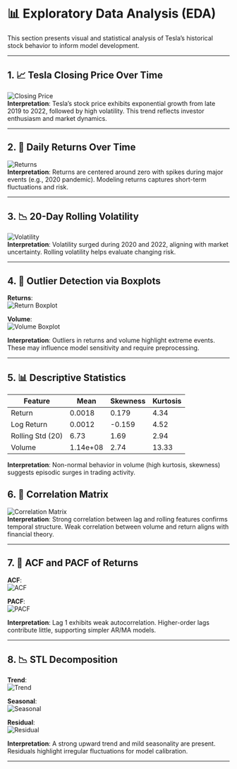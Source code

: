 # 📊 Exploratory Data Analysis (EDA)

This section presents visual and statistical analysis of Tesla’s historical stock behavior to inform model development.

---

## 1. 📈 Tesla Closing Price Over Time
![Closing Price](figures/eda_closing_price.png)  
**Interpretation**: Tesla’s stock price exhibits exponential growth from late 2019 to 2022, followed by high volatility. This trend reflects investor enthusiasm and market dynamics.

---

## 2. 🔁 Daily Returns Over Time
![Returns](figures/eda_returns.png)  
**Interpretation**: Returns are centered around zero with spikes during major events (e.g., 2020 pandemic). Modeling returns captures short-term fluctuations and risk.

---

## 3. 📉 20-Day Rolling Volatility
![Volatility](figures/eda_volatility.png)  
**Interpretation**: Volatility surged during 2020 and 2022, aligning with market uncertainty. Rolling volatility helps evaluate changing risk.

---

## 4. 🧪 Outlier Detection via Boxplots

**Returns**:  
![Return Boxplot](figures/eda_boxplot_returns.png)  

**Volume**:  
![Volume Boxplot](figures/eda_boxplot_volume.png)  

**Interpretation**: Outliers in returns and volume highlight extreme events. These may influence model sensitivity and require preprocessing.

---

## 5. 📊 Descriptive Statistics

| Feature           | Mean       | Skewness | Kurtosis |
|------------------|------------|----------|----------|
| Return            | 0.0018     | 0.179    | 4.34     |
| Log Return        | 0.0012     | -0.159   | 4.52     |
| Rolling Std (20)  | 6.73       | 1.69     | 2.94     |
| Volume            | 1.14e+08   | 2.74     | 13.33    |

**Interpretation**: Non-normal behavior in volume (high kurtosis, skewness) suggests episodic surges in trading activity.



## 6. 🔗 Correlation Matrix
![Correlation Matrix](figures/eda_corr_matrix.png)  
**Interpretation**: Strong correlation between lag and rolling features confirms temporal structure. Weak correlation between volume and return aligns with financial theory.

---

## 7. 🔄 ACF and PACF of Returns

**ACF**:  
![ACF](figures/eda_acf_returns.png)  

**PACF**:  
![PACF](figures/eda_pacf_returns.png)  

**Interpretation**: Lag 1 exhibits weak autocorrelation. Higher-order lags contribute little, supporting simpler AR/MA models.

---

## 8. 📉 STL Decomposition

**Trend**:  
![Trend](figures/eda_stl_trend.png)  

**Seasonal**:  
![Seasonal](figures/eda_stl_seasonal.png)  

**Residual**:  
![Residual](figures/eda_stl_residual.png)  

**Interpretation**: A strong upward trend and mild seasonality are present. Residuals highlight irregular fluctuations for model calibration.

---
